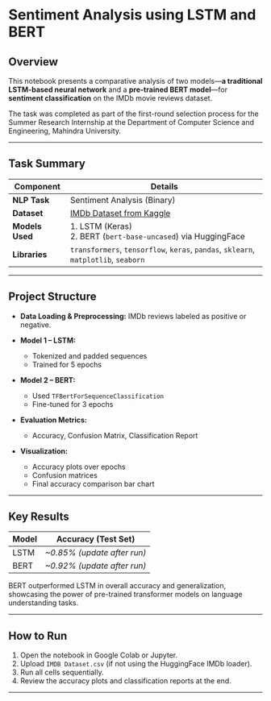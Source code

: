 
# Sentiment Analysis using LSTM and BERT

## Overview

This notebook presents a comparative analysis of two models—**a traditional LSTM-based neural network** and a **pre-trained BERT model**—for **sentiment classification** on the IMDb movie reviews dataset.

The task was completed as part of the first-round selection process for the Summer Research Internship at the Department of Computer Science and Engineering, Mahindra University.

---

## Task Summary

| Component       | Details                                                                                                       |
| --------------- | ------------------------------------------------------------------------------------------------------------- |
| **NLP Task**    | Sentiment Analysis (Binary)                                                                                   |
| **Dataset**     | [IMDb Dataset from Kaggle](https://www.kaggle.com/datasets/lakshmi25npathi/imdb-dataset-of-50k-movie-reviews) |
| **Models Used** | 1. LSTM (Keras)  <br> 2. BERT (`bert-base-uncased`) via HuggingFace                                           |
| **Libraries**   | `transformers`, `tensorflow`, `keras`, `pandas`, `sklearn`, `matplotlib`, `seaborn`                           |

---

## Project Structure

* **Data Loading & Preprocessing:** IMDb reviews labeled as positive or negative.
* **Model 1 – LSTM:**

  * Tokenized and padded sequences
  * Trained for 5 epochs
* **Model 2 – BERT:**

  * Used `TFBertForSequenceClassification`
  * Fine-tuned for 3 epochs
* **Evaluation Metrics:**

  * Accuracy, Confusion Matrix, Classification Report
* **Visualization:**

  * Accuracy plots over epochs
  * Confusion matrices
  * Final accuracy comparison bar chart

---

## Key Results

| Model | Accuracy (Test Set)             |
| ----- | ------------------------------- |
| LSTM  | *\~0.85%* *(update after run)* |
| BERT  | *\~0.92%* *(update after run)* |

BERT outperformed LSTM in overall accuracy and generalization, showcasing the power of pre-trained transformer models on language understanding tasks.

---

## How to Run

1. Open the notebook in Google Colab or Jupyter.
2. Upload `IMDB Dataset.csv` (if not using the HuggingFace IMDb loader).
3. Run all cells sequentially.
4. Review the accuracy plots and classification reports at the end.

---


